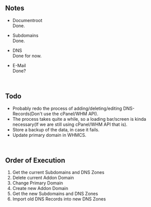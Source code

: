 ## Notes

- Documentroot\
Done.

- Subdomains\
Done.

- DNS\
Done for now.

- E-Mail\
Done?

&nbsp;
&nbsp;

## Todo

- Probably redo the process of adding/deleting/editing DNS-Records(Don't use the cPanel/WHM API).
- The process takes quite a while, so a loading bar/screen is kinda necessary(If we are still using cPanel/WHM API that is).
- Store a backup of the data, in case it fails.
- Update primary domain in WHMCS.

&nbsp;
&nbsp;

## Order of Execution

1. Get the current Subdomains and DNS Zones
2. Delete current Addon Domain
3. Change Primary Domain
4. Create new Addon Domain
5. Get the new Subdomains and DNS Zones
6. Import old DNS Records into new DNS Zones
